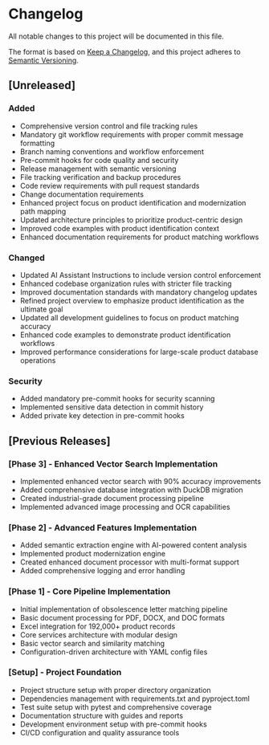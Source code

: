 # Changelog

All notable changes to this project will be documented in this file.

The format is based on [Keep a Changelog](https://keepachangelog.com/en/1.0.0/),
and this project adheres to [Semantic Versioning](https://semver.org/spec/v2.0.0.html).

## [Unreleased]

### Added
- Comprehensive version control and file tracking rules
- Mandatory git workflow requirements with proper commit message formatting
- Branch naming conventions and workflow enforcement
- Pre-commit hooks for code quality and security
- Release management with semantic versioning
- File tracking verification and backup procedures
- Code review requirements with pull request standards
- Change documentation requirements
- Enhanced project focus on product identification and modernization path mapping
- Updated architecture principles to prioritize product-centric design
- Improved code examples with product identification context
- Enhanced documentation requirements for product matching workflows

### Changed
- Updated AI Assistant Instructions to include version control enforcement
- Enhanced codebase organization rules with stricter file tracking
- Improved documentation standards with mandatory changelog updates
- Refined project overview to emphasize product identification as the ultimate goal
- Updated all development guidelines to focus on product matching accuracy
- Enhanced code examples to demonstrate product identification workflows
- Improved performance considerations for large-scale product database operations

### Security
- Added mandatory pre-commit hooks for security scanning
- Implemented sensitive data detection in commit history
- Added private key detection in pre-commit hooks

## [Previous Releases]

### [Phase 3] - Enhanced Vector Search Implementation
- Implemented enhanced vector search with 90% accuracy improvements
- Added comprehensive database integration with DuckDB migration
- Created industrial-grade document processing pipeline
- Implemented advanced image processing and OCR capabilities

### [Phase 2] - Advanced Features Implementation
- Added semantic extraction engine with AI-powered content analysis
- Implemented product modernization engine
- Created enhanced document processor with multi-format support
- Added comprehensive logging and error handling

### [Phase 1] - Core Pipeline Implementation
- Initial implementation of obsolescence letter matching pipeline
- Basic document processing for PDF, DOCX, and DOC formats
- Excel integration for 192,000+ product records
- Core services architecture with modular design
- Basic vector search and similarity matching
- Configuration-driven architecture with YAML config files

### [Setup] - Project Foundation
- Project structure setup with proper directory organization
- Dependencies management with requirements.txt and pyproject.toml
- Test suite setup with pytest and comprehensive coverage
- Documentation structure with guides and reports
- Development environment setup with pre-commit hooks
- CI/CD configuration and quality assurance tools 